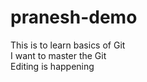 # pranesh-demo
This is to learn basics of Git
<br>
I want to master the Git
<br>
Editing is happening